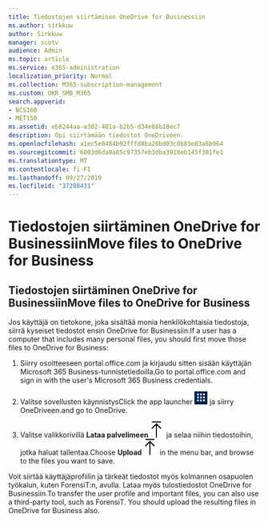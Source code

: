```yaml
---
title: Tiedostojen siirtäminen OneDrive for Businessiin
ms.author: sirkkuw
author: Sirkkuw
manager: scotv
audience: Admin
ms.topic: article
ms.service: o365-administration
localization_priority: Normal
ms.collection: M365-subscription-management
ms.custom: OKR_SMB_M365
search.appverid:
- BCS160
- MET150
ms.assetid: eb8244aa-a302-481a-b2b5-d34e88b18ec7
description: Opi siirtämään tiedostot OneDriveen.
ms.openlocfilehash: a1ec5e0484b92fffd8ba20bd03c0b83e83a8b964
ms.sourcegitcommit: 6003d6da0a85c97357eb3dba3918eb145f381fe1
ms.translationtype: MT
ms.contentlocale: fi-FI
ms.lasthandoff: 09/27/2019
ms.locfileid: "37288431"
---
```

# <a name="move-files-to-onedrive-for-business"></a><span data-ttu-id="6f7e7-103">Tiedostojen siirtäminen OneDrive for Businessiin</span><span class="sxs-lookup"><span data-stu-id="6f7e7-103">Move files to OneDrive for Business</span></span>

## <a name="move-files-to-onedrive-for-business"></a><span data-ttu-id="6f7e7-104">Tiedostojen siirtäminen OneDrive for Businessiin</span><span class="sxs-lookup"><span data-stu-id="6f7e7-104">Move files to OneDrive for Business</span></span>

<span data-ttu-id="6f7e7-105">Jos käyttäjä on tietokone, joka sisältää monia henkilökohtaisia tiedostoja, siirrä kyseiset tiedostot ensin OneDrive for Businessiin:</span><span class="sxs-lookup"><span data-stu-id="6f7e7-105">If a user has a computer that includes many personal files, you should first move those files to OneDrive for Business:</span></span>
  
1. <span data-ttu-id="6f7e7-106">Siirry osoitteeseen portal.office.com ja kirjaudu sitten sisään käyttäjän Microsoft 365 Business-tunnistetiedoilla.</span><span class="sxs-lookup"><span data-stu-id="6f7e7-106">Go to portal.office.com and sign in with the user's Microsoft 365 Business credentials.</span></span>
    
2. <span data-ttu-id="6f7e7-107">Valitse sovellusten käynnistys</span><span class="sxs-lookup"><span data-stu-id="6f7e7-107">Click the app launcher</span></span> ![The app launcher icon in Office 365](media/7502f4ec-3c9a-435d-a7b4-b9cda85189a7.png) <span data-ttu-id="6f7e7-109">ja siirry OneDriveen.</span><span class="sxs-lookup"><span data-stu-id="6f7e7-109">and go to OneDrive.</span></span> 
    
3. <span data-ttu-id="6f7e7-110">Valitse valikkorivillä **Lataa palvelimeen**![Upload](media/d9b963b8-10af-42e2-953d-360301b83d3c.png) ja selaa niihin tiedostoihin, jotka haluat tallentaa.</span><span class="sxs-lookup"><span data-stu-id="6f7e7-110">Choose **Upload**![Upload](media/d9b963b8-10af-42e2-953d-360301b83d3c.png) in the menu bar, and browse to the files you want to save.</span></span> 
    
<span data-ttu-id="6f7e7-p101">Voit siirtää käyttäjäprofiilin ja tärkeät tiedostot myös kolmannen osapuolen työkalun, kuten ForensiT:n, avulla. Lataa myös tulostiedostot OneDrive for Businessiin.</span><span class="sxs-lookup"><span data-stu-id="6f7e7-p101">To transfer the user profile and important files, you can also use a third-party tool, such as ForensiT. You should upload the resulting files in OneDrive for Business also.</span></span>
  

